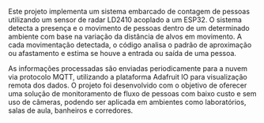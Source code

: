 Este projeto implementa um sistema embarcado de contagem de pessoas utilizando um sensor de radar LD2410 acoplado a um ESP32. O sistema detecta a presença e o movimento de pessoas dentro de um determinado ambiente com base na variação da distância de alvos em movimento. A cada movimentação detectada, o código analisa o padrão de aproximação ou afastamento e estima se houve a entrada ou saída de uma pessoa.

As informações processadas são enviadas periodicamente para a nuvem via protocolo MQTT, utilizando a plataforma Adafruit IO para visualização remota dos dados. O projeto foi desenvolvido com o objetivo de oferecer uma solução de monitoramento de fluxo de pessoas com baixo custo e sem uso de câmeras, podendo ser aplicada em ambientes como laboratórios, salas de aula, banheiros e corredores.
